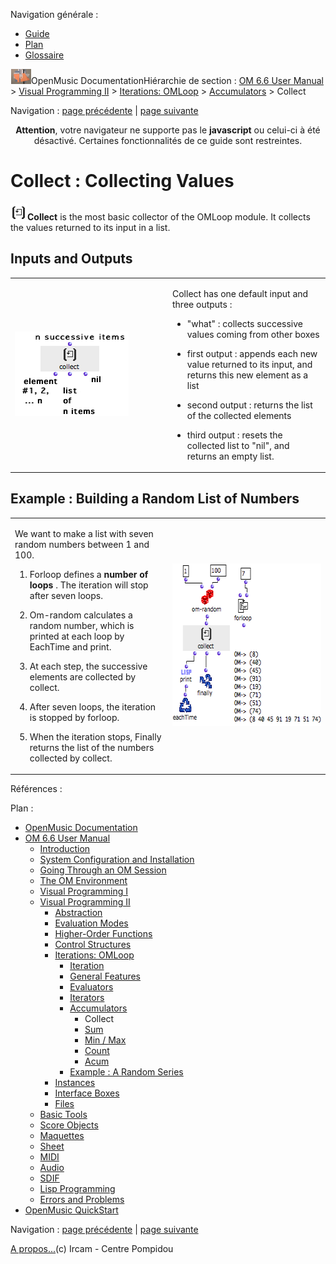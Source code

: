 <div id="tplf" class="tplPage">

<div id="tplh">

<span class="hidden">Navigation générale : </span>

  - [<span>Guide</span>](OM-Documentation.md)
  - [<span>Plan</span>](OM-Documentation_1.md)
  - [<span>Glossaire</span>](OM-Documentation_2.md)

</div>

<div id="tplt">

![empty.gif](../tplRes/page/empty.gif)![logoom1.png](../res/logoom1.png)<span class="tplTi">OpenMusic
Documentation</span><span class="sw_outStack_navRoot"><span class="hidden">Hiérarchie
de section : </span>[<span>OM 6.6 User
Manual</span>](OM-User-Manual.md)<span class="stkSep"> \>
</span>[<span>Visual Programming
II</span>](AdvancedVisualProgramming.md)<span class="stkSep"> \>
</span>[<span>Iterations: OMLoop</span>](OMLoop.md)<span class="stkSep">
\>
</span>[<span>Accumulators</span>](LoopAccumulators.md)<span class="stkSep">
\> </span><span class="stkSel_yes"><span>Collect</span></span></span>

</div>

<div class="tplNav">

<span class="hidden">Navigation : </span>[<span>page
précédente</span>](LoopAccumulators.md "page précédente(Accumulators)")<span class="hidden">
| </span>[<span>page suivante</span>](Sum.md "page suivante(Sum)")

</div>

<div id="tplc" class="tplc_out_yes">

<div style="text-align: center;">

**Attention**, votre navigateur ne supporte pas le **javascript** ou
celui-ci à été désactivé. Certaines fonctionnalités de ce guide sont
restreintes.

</div>

<div class="headCo">

# <span>Collect : Collecting Values</span>

<div class="headCo_co">

<div>

<div class="infobloc">

<div class="txt">

**<span class="iconButton_tim">![collect\_icon.png](../res/collect_icon.png)</span>Collect**
is the most basic collector of the OMLoop module. It collects the values
returned to its input in a list.

</div>

</div>

<div class="part">

## <span>Inputs and Outputs</span>

<div class="part_co">

<div class="infobloc">

<div class="txtRes">

<table>
<colgroup>
<col style="width: 50%" />
<col style="width: 50%" />
</colgroup>
<tbody>
<tr class="odd">
<td><div class="caption">
<div class="caption_co">
<img src="../res/collect-inouts.png" width="182" height="135" alt="collect-inouts.png" />
</div>
</div></td>
<td><div class="dk_txtRes_txt txt">
<p>Collect has one default input and three outputs :</p>
<ul>
<li><p>"what" : collects successive values coming from other boxes</p></li>
<li><p>first output : appends each new value returned to its input, and returns this new element as a list</p></li>
<li><p>second output : returns the list of the collected elements</p></li>
<li><p>third output : resets the collected list to "nil", and returns an empty list.</p></li>
</ul>
</div></td>
</tr>
</tbody>
</table>

</div>

</div>

</div>

</div>

<div class="part">

## <span>Example : Building a Random List of Numbers</span>

<div class="part_co">

<div class="infobloc">

<div class="txtRes">

<table>
<colgroup>
<col style="width: 50%" />
<col style="width: 50%" />
</colgroup>
<tbody>
<tr class="odd">
<td><div class="dk_txtRes_txt txt">
<p>We want to make a list with seven random numbers between 1 and 100.</p>
<ol>
<li><p>Forloop defines a <strong>number of loops</strong> . The iteration will stop after seven loops.</p></li>
<li><p>Om-random calculates a random number, which is printed at each loop by EachTime and print.</p></li>
<li><p>At each step, the successive elements are collected by collect.</p></li>
<li><p>After seven loops, the iteration is stopped by forloop.</p></li>
<li><p>When the iteration stops, Finally returns the list of the numbers collected by collect.</p></li>
</ol>
</div></td>
<td><div class="caption">
<div class="caption_co">
<img src="../res/collect-ex.png" width="298" height="260" alt="collect-ex.png" />
</div>
</div></td>
</tr>
</tbody>
</table>

</div>

</div>

</div>

</div>

</div>

</div>

</div>

<span class="hidden">Références : </span>

</div>

<div id="tplo" class="tplo_out_yes">

<div class="tplOTp">

<div class="tplOBm">

<div id="mnuFrm">

<span class="hidden">Plan :</span>

<div id="mnuFrmUp" onmouseout="menuScrollTiTask.fSpeed=0;" onmouseover="if(menuScrollTiTask.fSpeed&gt;=0) {menuScrollTiTask.fSpeed=-2; scTiLib.addTaskNow(menuScrollTiTask);}" onclick="menuScrollTiTask.fSpeed-=2;" style="display: none;">

<span id="mnuFrmUpLeft">[](#)</span><span id="mnuFrmUpCenter"></span><span id="mnuFrmUpRight"></span>

</div>

<div id="mnuScroll">

  - [<span>OpenMusic Documentation</span>](OM-Documentation.md)
  - [<span>OM 6.6 User Manual</span>](OM-User-Manual.md)
      - [<span>Introduction</span>](00-Sommaire.md)
      - [<span>System Configuration and
        Installation</span>](Installation.md)
      - [<span>Going Through an OM Session</span>](Goingthrough.md)
      - [<span>The OM Environment</span>](Environment.md)
      - [<span>Visual Programming I</span>](BasicVisualProgramming.md)
      - [<span>Visual Programming
        II</span>](AdvancedVisualProgramming.md)
          - [<span>Abstraction</span>](Abstraction.md)
          - [<span>Evaluation Modes</span>](EvalModes.md)
          - [<span>Higher-Order Functions</span>](HighOrder.md)
          - [<span>Control Structures</span>](Control.md)
          - [<span>Iterations: OMLoop</span>](OMLoop.md)
              - [<span>Iteration</span>](LoopIntro.md)
              - [<span>General Features</span>](LoopGeneral.md)
              - [<span>Evaluators</span>](LoopEvaluators.md)
              - [<span>Iterators</span>](LoopIterators.md)
              - [<span>Accumulators</span>](LoopAccumulators.md)
                  - <span id="i2" class="outLeftSel_yes"><span>Collect</span></span>
                  - [<span>Sum</span>](Sum.md)
                  - [<span>Min / Max</span>](MinMax.md)
                  - [<span>Count</span>](Count.md)
                  - [<span>Acum</span>](Acum.md)
              - [<span>Example : A Random Series</span>](LoopExample.md)
          - [<span>Instances</span>](Instances.md)
          - [<span>Interface Boxes</span>](InterfaceBoxes.md)
          - [<span>Files</span>](Files.md)
      - [<span>Basic Tools</span>](BasicObjects.md)
      - [<span>Score Objects</span>](ScoreObjects.md)
      - [<span>Maquettes</span>](Maquettes.md)
      - [<span>Sheet</span>](Sheet.md)
      - [<span>MIDI</span>](MIDI.md)
      - [<span>Audio</span>](Audio.md)
      - [<span>SDIF</span>](SDIF.md)
      - [<span>Lisp Programming</span>](Lisp.md)
      - [<span>Errors and Problems</span>](errors.md)
  - [<span>OpenMusic QuickStart</span>](QuickStart-Chapters.md)

</div>

<div id="mnuFrmDown" onmouseout="menuScrollTiTask.fSpeed=0;" onmouseover="if(menuScrollTiTask.fSpeed&lt;=0) {menuScrollTiTask.fSpeed=2; scTiLib.addTaskNow(menuScrollTiTask);}" onclick="menuScrollTiTask.fSpeed+=2;" style="display: none;">

<span id="mnuFrmDownLeft">[](#)</span><span id="mnuFrmDownCenter"></span><span id="mnuFrmDownRight"></span>

</div>

</div>

</div>

</div>

</div>

<div class="tplNav">

<span class="hidden">Navigation : </span>[<span>page
précédente</span>](LoopAccumulators.md "page précédente(Accumulators)")<span class="hidden">
| </span>[<span>page suivante</span>](Sum.md "page suivante(Sum)")

</div>

<div id="tplb">

[<span>A propos...</span>](OM-Documentation_3.md)(c) Ircam - Centre
Pompidou

</div>

</div>
